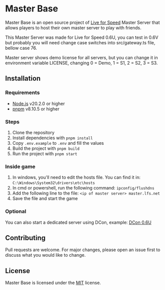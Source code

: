 # Master Base

Master Base is an open source project of [Live for Speed](https://lfs.net/) Master Server that allows players to host their own master server to play with friends.

This Master Server was made for Live for Speed 0.6U, you can test in 0.6V but probably you will need change case switches into src/gateway.ts file, bellow case 76.

Master server shows demo license for all servers, but you can change it in environment variable LICENSE, changing 0 = Demo, 1 = S1, 2 = S2, 3 = S3.

## Installation

### Requirements

- [Node.js](https://nodejs.org/en/) v20.2.0 or higher
- [pnpm](https://pnpm.io/) v8.10.5 or higher

### Steps

1. Clone the repository
2. Install dependencies with `pnpm install`
3. Copy `.env.example` to `.env` and fill the values
4. Build the project with `pnpm build`
5. Run the project with `pnpm start`

### Inside game

1. In windows, you'll need to edit the hosts file. You can find it in: `C:\Windows\System32\drivers\etc\hosts`
2. In cmd or powershell, run the following command: `ipconfig/flushdns`
3. Add the following line to the file: `<ip of master server> master.lfs.net`
4. Save the file and start the game

### Optional

You can also start a dedicated server using DCon, example: [DCon 0.6U](https://www.lfs.net/file_lfs.php?name=LFS_S3_DCON_6U.zip)

## Contributing

Pull requests are welcome. For major changes, please open an issue first to discuss what you would like to change.

## License

Master Base is licensed under the [MIT](https://choosealicense.com/licenses/mit/) license.
